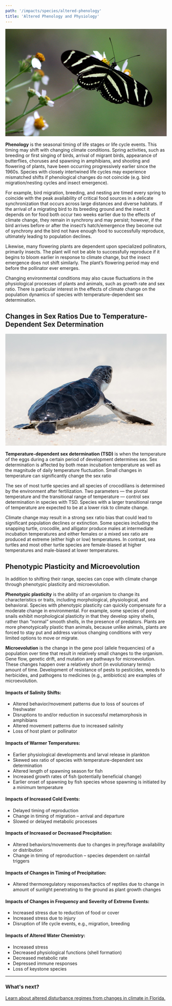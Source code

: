 ```yaml
---
path: '/impacts/species/altered-phenology'
title: 'Altered Phenology and Physiology'
---
```


<content-header icon="sea_turtles" title="Altered Phenology and Physiology"></content-header>

<!-- https://www.flickr.com/photos/bigcypressnps/32788402820/ -->

![Zebra Longwing](32788402820_e88ab85ec9_k.jpg 'Zebra Longwing in Big Cypress National Preserve.  Photo: NPS.')

**Phenology** is the seasonal timing of life stages or life cycle events. This timing may shift with changing climate conditions. Spring activities, such as breeding or first singing of birds, arrival of migrant birds, appearance of butterflies, choruses and spawning in amphibians, and shooting and flowering of plants, have been occurring progressively earlier since the 1960s. Species with closely intertwined life cycles may experience mismatched shifts if phenological changes do not coincide (e.g. bird migration/nesting cycles and insect emergence).

For example, bird migration, breeding, and nesting are timed every spring to coincide with the peak availability of critical food sources in a delicate synchronization that occurs across large distances and diverse habitats. If the arrival of a migrating bird to its breeding ground and the insect it depends on for food both occur two weeks earlier due to the effects of climate change, they remain in synchrony and may persist; however, if the bird arrives before or after the insect’s hatch/emergence they become out of synchrony and the bird not have enough food to successfully reproduce, ultimately leading to population declines.

Likewise, many flowering plants are dependent upon specialized pollinators, primarily insects. The plant will not be able to successfully reproduce if it begins to bloom earlier in response to climate change, but the insect emergence does not shift similarly. The plant’s flowering period may end before the pollinator ever emerges.

Changing environmental conditions may also cause fluctuations in the physiological processes of plants and animals, such as growth rate and sex ratio. There is particular interest in the effects of climate change on the population dynamics of species with temperature-dependent sex determination.

## Changes in Sex Ratios Due to Temperature-Dependent Sex Determination

<div class="float-left thumbnail-large">
<img src="jcob-nasyr-765785-unsplash.jpg" alt="Hatchling sea turtle photo" />
<!-- https://unsplash.com/photos/uGPBqF1Yls0 -->
</div>

**Temperature-dependent sex determination (TSD)** is when the temperature of the eggs during a certain period of development determines sex. Sex determination is affected by both mean incubation temperature as well as the magnitude of daily temperature fluctuation. Small changes in temperature can significantly change the sex ratio

The sex of most turtle species and all species of crocodilians is determined by the environment after fertilization. Two parameters — the pivotal temperature and the transitional range of temperature — control sex determination in species with TSD. Species with a larger transitional range of temperature are expected to be at a lower risk to climate change.

<div class="clear"></div>

Climate change may result in a strong sex ratio bias that could lead to significant population declines or extinction. Some species including the snapping turtle, crocodile, and alligator produce males at intermediate incubation temperatures and either females or a mixed sex ratio are produced at extreme (either high or low) temperatures. In contrast, sea turtles and most other turtle species are female-biased at higher temperatures and male-biased at lower temperatures.

## Phenotypic Plasticity and Microevolution

In addition to shifting their range, species can cope with climate change through phenotypic plasticity and microevolution.

**Phenotypic plasticity** is the ability of an organism to change its characteristics or traits, including morphological, physiological, and behavioral. Species with phenotypic plasticity can quickly compensate for a moderate change in environmental. For example, some species of pond snails exhibit morphological plasticity in that they develop spiny shells, rather than “normal” smooth shells, in the presence of predators. Plants are more phenotypically plastic than animals, because unlike animals, plants are forced to stay put and address various changing conditions with very limited options to move or migrate.

**Microevolution** is the change in the gene pool (allele frequencies) of a population over time that result in relatively small changes to the organism. Gene flow, genetic drift, and mutation are pathways for microevolution. These changes happen over a relatively short (in evolutionary terms) amount of time. Development of resistance of pests to pesticides, weeds to herbicides, and pathogens to medicines (e.g., antibiotics) are examples of microevolution.

#### Impacts of Salinity Shifts:

- Altered behavior/movement patterns due to loss of sources of freshwater
- Disruptions to and/or reduction in successful metamorphosis in amphibians
- Altered movement patterns due to increased salinity
- Loss of host plant or pollinator

#### Impacts of Warmer Temperatures:

- Earlier physiological developments and larval release in plankton
- Skewed sex ratio of species with temperature-dependent sex determination
- Altered length of spawning season for fish
- Increased growth rates of fish (potentially beneficial change)
- Earlier onset of spawning by fish species whose spawning is initiated by a minimum temperature

#### Impacts of Increased Cold Events:

- Delayed timing of reproduction
- Change in timing of migration – arrival and departure
- Slowed or delayed metabolic processes

#### Impacts of Increased or Decreased Precipitation:

- Altered behaviors/movements due to changes in prey/forage availability or distribution
- Change in timing of reproduction – species dependent on rainfall triggers

#### Impacts of Changes in Timing of Precipitation:

- Altered thermoregulatory responses/tactics of reptiles due to change in amount of sunlight penetrating to the ground as plant growth changes

#### Impacts of Changes in Frequency and Severity of Extreme Events:

- Increased stress due to reduction of food or cover
- Increased stress due to injury
- Disruption of life cycle events, e.g., migration, breeding

#### Impacts of Altered Water Chemistry:

- Increased stress
- Decreased physiological functions (shell formation)
- Decreased metabolic rate
- Depressed immune responses
- Loss of keystone species

<hr class="divider" />

### What's next?

[Learn about altered disturbance regimes from changes in climate in Florida.](/impacts/species/disturbance)
